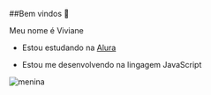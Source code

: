 ##Bem vindos 💙 

Meu nome é Viviane

- Estou estudando na [Alura](https://www.alura.com.br)

- Estou me desenvolvendo na lingagem JavaScript

![menina](https://media1.tenor.com/m/EnRojaH2AH4AAAAC/confused-meme.gif)
